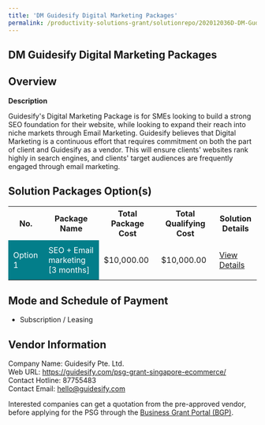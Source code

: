 ```yaml
---
title: 'DM Guidesify Digital Marketing Packages'
permalink: /productivity-solutions-grant/solutionrepo/202012036D-DM-Gudsfy-Dgtl-Mrktng-Pkg
---
```


## DM Guidesify Digital Marketing Packages

## Overview

**Description**

Guidesify's Digital Marketing Package is for SMEs looking to build a strong SEO foundation for their website, while looking to expand their reach into niche markets through Email Marketing. Guidesify believes that Digital Marketing is a continuous effort that requires commitment on both the part of client and Guidesify as a vendor. This will ensure clients' websites rank highly in search engines, and clients' target audiences are frequently engaged through email marketing.

## Solution Packages Option(s)

<table>
<tr>
<th><b>No.</b></th>
<th><b>Package Name</b></th>
<th><b>Total Package Cost</b></th>
<th><b>Total Qualifying Cost</b></th>
<th><b>Solution Details</b></th>
</tr>
<tr>
<td style='padding: 10px; background-color: #037E8A; color: #FFFFFF;'>Option 1</td>
<td style='padding: 10px; background-color: #037E8A; color: #FFFFFF;'>SEO + Email marketing [3 months]</td>
<td style='padding: 10px;'>$10,000.00</td>
<td style='padding: 10px;'>$10,000.00</td>
<td style='padding: 10px;'><a href='/images/psg/Guidesify_Digital_Marketing_26102023_Desensitised_Annex3_Part1.pdf' target='_blank'>View Details</a></td>
</tr>
</table>

## Mode and Schedule of Payment

 - Subscription / Leasing

## Vendor Information

 Company Name: Guidesify Pte. Ltd.<br>Web URL: https://guidesify.com/psg-grant-singapore-ecommerce/ <br>Contact Hotline: 87755483 <br>Contact Email: hello@guidesify.com <br>

Interested companies can get a quotation from the pre-approved vendor, before applying for the PSG through the <a href='https://www.businessgrants.gov.sg/' target='_blank' rel='noopener'>Business Grant Portal (BGP)</a>.

<script src="/jquery/resize-tables.js"></script>
